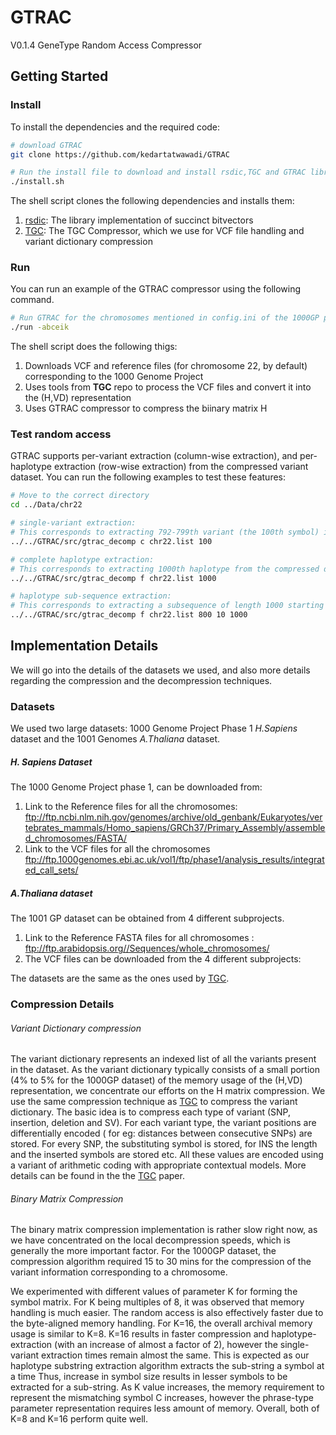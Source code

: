 # GTRAC
V0.1.4 
GeneType Random Access Compressor


## Getting Started
### Install
To install the dependencies and the required code:
```bash
# download GTRAC
git clone https://github.com/kedartatwawadi/GTRAC

# Run the install file to download and install rsdic,TGC and GTRAC libraries
./install.sh
```

The shell script clones the following dependencies and installs them:

1. [rsdic](https://github.com/kedartatwawadi/rsdic): The library implementation of succinct bitvectors
2. [TGC](https://github.com/refresh-bio/TGC): The TGC Compressor, which we use for VCF file handling and variant dictionary compression

### Run
You can run an example of the GTRAC compressor using the following command.
```bash
# Run GTRAC for the chromosomes mentioned in config.ini of the 1000GP project
./run -abceik
```
The shell script does the following thigs:

1. Downloads VCF and reference files (for chromosome 22, by default) corresponding to the 1000 Genome Project
2. Uses tools from **TGC** repo to process the VCF files and convert it into the (H,VD) representation
3. Uses GTRAC compressor to compress the biinary matrix H  

### Test random access
GTRAC supports per-variant extraction (column-wise extraction), and per-haplotype extraction (row-wise extraction) from the compressed variant dataset. You can run the following examples to test these features:
```bash
# Move to the correct directory
cd ../Data/chr22

# single-variant extraction:
# This corresponds to extracting 792-799th variant (the 100th symbol) information at a time. 
../../GTRAC/src/gtrac_decomp c chr22.list 100

# complete haplotype extraction: 
# This corresponds to extracting 1000th haplotype from the compressed dataset. 
../../GTRAC/src/gtrac_decomp f chr22.list 1000

# haplotype sub-sequence extraction: 
# This corresponds to extracting a subsequence of length 1000 starting from 10th symbol of 800th haplotype of the compressed dataset. 
../../GTRAC/src/gtrac_decomp f chr22.list 800 10 1000

```

## Implementation Details
We will go into the details of the datasets we used, and also more details regarding the compression and the decompression techniques.

### Datasets
We used two large datasets: 1000 Genome Project Phase 1 *H.Sapiens* dataset and the 1001 Genomes *A.Thaliana* dataset.

##### H. Sapiens Dataset 
The 1000 Genome Project phase 1, can be downloaded from:

1. Link to the Reference files for all the chromosomes:  <ftp://ftp.ncbi.nlm.nih.gov/genomes/archive/old_genbank/Eukaryotes/vertebrates_mammals/Homo_sapiens/GRCh37/Primary_Assembly/assembled_chromosomes/FASTA/>
2. Link to the VCF files for all the chromosomes <ftp://ftp.1000genomes.ebi.ac.uk/vol1/ftp/phase1/analysis_results/integrated_call_sets/>

##### A.Thaliana dataset 
The 1001 GP dataset can be obtained from 4 different subprojects.

1. Link to the Reference FASTA files for all chromosomes : <ftp://ftp.arabidopsis.org//Sequences/whole_chromosomes/>
2. The VCF files can be downloaded from the 4 different subprojects:


The datasets are the same as the ones used by [TGC](sun.aei.polsl.pl/tgc/).

### Compression Details
###### Variant Dictionary compression
The variant dictionary represents an indexed list of all the variants present in the dataset. As the variant dictionary typically consists of a small portion (4% to 5% for the 1000GP dataset) of the memory usage of the (H,VD) representation, we concentrate our efforts on the H matrix compression. We use the same compression technique as [TGC](sun.aei.polsl.pl/tgc/) to compress the variant dictionary. The basic idea is to compress each type of variant (SNP, insertion, deletion and SV). For each variant type, the variant positions are differentially encoded ( for eg: distances between consecutive SNPs) are stored. For every SNP, the substituting symbol is stored, for INS the length and the inserted symbols are stored etc. All these values are encoded using a variant of arithmetic coding with appropriate contextual models.
More details can be found in the the [TGC](sun.aei.polsl.pl/tgc/) paper.

###### Binary Matrix Compression
The binary matrix compression implementation is rather slow right now, as we have concentrated on the local decompression speeds, which is generally the more important factor. For the 1000GP dataset, the compression algorithm required 15 to 30 mins for the compression of the variant information corresponding to a chromosome.

We experimented with different values of parameter K for forming the symbol matrix. For K being multiples of 8, it was observed that memory handling is much easier. The random access is also effectively faster due to the byte-aligned memory handling. For K=16, the overall archival memory usage is similar to K=8. K=16 results in faster compression and haplotype-extraction (with an increase of almost a factor of 2), however the single-variant extraction times remain almost the same. This is expected as our haplotype substring extraction algorithm extracts the sub-string a symbol at a time Thus, increase in symbol size results in lesser symbols to be extracted for a sub-string. As K value increases, the memory requirement to represent the mismatching symbol C increases, however the phrase-type parameter representation requires less amount of memory. Overall, both of K=8 and K=16 perform quite well.




